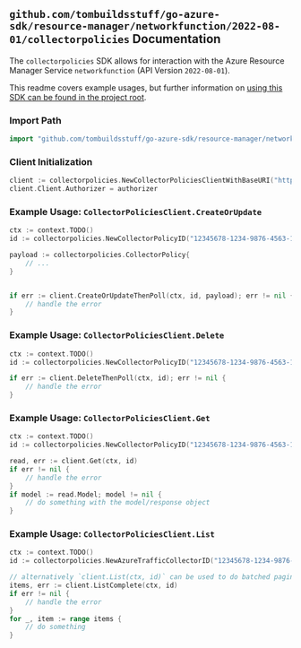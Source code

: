 
## `github.com/tombuildsstuff/go-azure-sdk/resource-manager/networkfunction/2022-08-01/collectorpolicies` Documentation

The `collectorpolicies` SDK allows for interaction with the Azure Resource Manager Service `networkfunction` (API Version `2022-08-01`).

This readme covers example usages, but further information on [using this SDK can be found in the project root](https://github.com/tombuildsstuff/go-azure-sdk/tree/main/docs).

### Import Path

```go
import "github.com/tombuildsstuff/go-azure-sdk/resource-manager/networkfunction/2022-08-01/collectorpolicies"
```


### Client Initialization

```go
client := collectorpolicies.NewCollectorPoliciesClientWithBaseURI("https://management.azure.com")
client.Client.Authorizer = authorizer
```


### Example Usage: `CollectorPoliciesClient.CreateOrUpdate`

```go
ctx := context.TODO()
id := collectorpolicies.NewCollectorPolicyID("12345678-1234-9876-4563-123456789012", "example-resource-group", "azureTrafficCollectorValue", "collectorPolicyValue")

payload := collectorpolicies.CollectorPolicy{
	// ...
}


if err := client.CreateOrUpdateThenPoll(ctx, id, payload); err != nil {
	// handle the error
}
```


### Example Usage: `CollectorPoliciesClient.Delete`

```go
ctx := context.TODO()
id := collectorpolicies.NewCollectorPolicyID("12345678-1234-9876-4563-123456789012", "example-resource-group", "azureTrafficCollectorValue", "collectorPolicyValue")

if err := client.DeleteThenPoll(ctx, id); err != nil {
	// handle the error
}
```


### Example Usage: `CollectorPoliciesClient.Get`

```go
ctx := context.TODO()
id := collectorpolicies.NewCollectorPolicyID("12345678-1234-9876-4563-123456789012", "example-resource-group", "azureTrafficCollectorValue", "collectorPolicyValue")

read, err := client.Get(ctx, id)
if err != nil {
	// handle the error
}
if model := read.Model; model != nil {
	// do something with the model/response object
}
```


### Example Usage: `CollectorPoliciesClient.List`

```go
ctx := context.TODO()
id := collectorpolicies.NewAzureTrafficCollectorID("12345678-1234-9876-4563-123456789012", "example-resource-group", "azureTrafficCollectorValue")

// alternatively `client.List(ctx, id)` can be used to do batched pagination
items, err := client.ListComplete(ctx, id)
if err != nil {
	// handle the error
}
for _, item := range items {
	// do something
}
```
